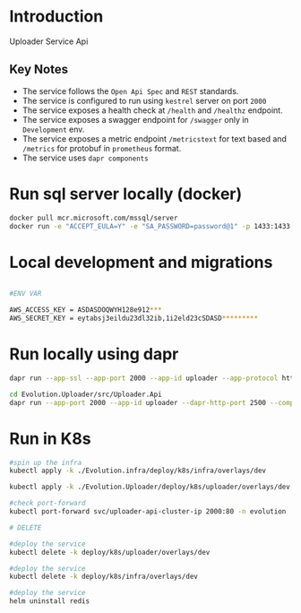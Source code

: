 # Introduction 
Uploader Service Api

## Key Notes
- The service follows the `Open Api Spec` and `REST` standards.
- The service is configured to run using `kestrel` server on port `2000` 
- The service exposes a health check at `/health` and `/healthz` endpoint.
- The service exposes a swagger endpoint for `/swagger` only in `Development` env.
- The service exposes a metric endpoint `/metricstext` for text based and `/metrics` for protobuf in `prometheus` format.
- The service uses `dapr components`

# Run sql server locally (docker)

```sh
docker pull mcr.microsoft.com/mssql/server
docker run -e "ACCEPT_EULA=Y" -e "SA_PASSWORD=password@1" -p 1433:1433 --name sql -d mcr.microsoft.com/mssql/server:2017-latest

```

# Local development and migrations

```sh

#ENV VAR 

AWS_ACCESS_KEY = ASDASDOQWYH128e912***
AWS_SECRET_KEY = eytabsj3eildu23dl32ib,1i2eld23cSDASD*********

```

# Run locally using dapr
```sh
dapr run --app-ssl --app-port 2000 --app-id uploader --app-protocol http --dapr-http-port 2500 --components-path ../../dapr/components -- dotnet run

cd Evolution.Uploader/src/Uploader.Api
dapr run --app-port 2000 --app-id uploader --dapr-http-port 2500 --components-path ../../dapr/components -- dotnet run

```

# Run in K8s
```sh
#spin up the infra
kubectl apply -k ./Evolution.infra/deploy/k8s/infra/overlays/dev

kubectl apply -k ./Evolution.Uploader/deploy/k8s/uploader/overlays/dev

#check port-forward 
kubectl port-forward svc/uploader-api-cluster-ip 2000:80 -n evolution

# DELETE

#deploy the service
kubectl delete -k deploy/k8s/uploader/overlays/dev

#deploy the service
kubectl delete -k deploy/k8s/infra/overlays/dev

#deploy the service
helm uninstall redis

```
